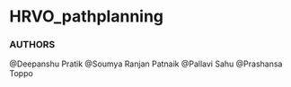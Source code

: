 # HRVO_pathplanning



### AUTHORS
@Deepanshu Pratik 
@Soumya Ranjan Patnaik
@Pallavi Sahu
@Prashansa Toppo
